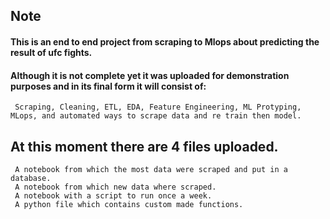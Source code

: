 ## Note

#### This is an end to end project from scraping to Mlops about predicting the result of ufc fights.
#### Although it is not complete yet it was uploaded for demonstration purposes and in its final form it will consist of:
     Scraping, Cleaning, ETL, EDA, Feature Engineering, ML Protyping, MLops, and automated ways to scrape data and re train then model.
  
## At this moment there are 4 files uploaded.
     A notebook from which the most data were scraped and put in a database.
     A notebook from which new data where scraped.
     A notebook with a script to run once a week.
     A python file which contains custom made functions.
